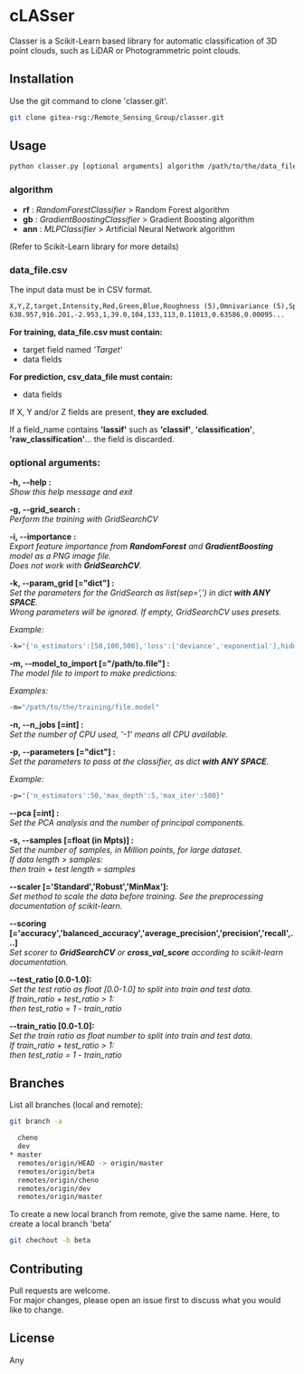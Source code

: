 # **cLASser**

Classer is a Scikit-Learn based library for automatic classification of 3D point clouds, such as LiDAR or Photogrammetric point clouds.  

## **Installation**

Use the git command to clone 'classer.git'.

```bash
git clone gitea-rsg:/Remote_Sensing_Group/classer.git
```

## **Usage**

```bash
python classer.py [optional arguments] algorithm /path/to/the/data_file.csv
```

### **algorithm**

* **rf** : *RandomForestClassifier* > Random Forest algorithm
* **gb** : *GradientBoostingClassifier* > Gradient Boosting algorithm
* **ann** : *MLPClassifier* > Artificial Neural Network algorithm

(Refer to Scikit-Learn library for more details)

### **data_file.csv**

The input data must be in CSV format.
```txt
X,Y,Z,target,Intensity,Red,Green,Blue,Roughness (5),Omnivariance (5),Sphericity (5)...
638.957,916.201,-2.953,1,39.0,104,133,113,0.11013,0.63586,0.00095...
```

**For training, data_file.csv must contain:**
* target field named *'Target'*
* data fields

**For prediction, csv_data_file must contain:**
* data fields


If X, Y and/or Z fields are present, **they are excluded**.

If a field_name contains **'lassif'** such as **'classif'**, **'classification'**, **'raw_classification'**... the field is discarded.

### **optional arguments:**

**-h, --help :**\
*Show this help message and exit*

**-g, --grid_search :**\
*Perform the training with GridSearchCV*

**-i, --importance :**\
*Export feature importance from **RandomForest** and **GradientBoosting** model as a PNG image file.\
Does not work with **GridSearchCV**.*

**-k, --param_grid [="dict"] :**\
*Set the parameters for the GridSearch as list(sep=',') in dict **with ANY SPACE**.\
Wrong parameters will be ignored. If empty, GridSearchCV uses presets.*

*Example:*
```bash
-k="{'n_estimators':[50,100,500],'loss':['deviance','exponential'],hidden_layer_sizes':[[100,100],[50,100,50]]}"    
```                            
 **-m, --model_to_import [="/path/to.file"] :**\
*The model file to import to make predictions:*

*Examples:*
```bash
-m="/path/to/the/training/file.model"
```
 **-n, --n_jobs [=int] :**\
*Set the number of CPU used, '-1' means all CPU available.*

**-p, --parameters [="dict"] :**\
*Set the parameters to pass at the classifier, as dict **with ANY SPACE**.*

*Example:*
```bash
-p="{'n_estimators':50,'max_depth':5,'max_iter':500}"
```

**--pca [=int] :**\
*Set the PCA analysis and the number of principal components.*

**-s, --samples [=float (in Mpts)] :**\
*Set the number of samples, in Million points, for large dataset.\
If data length > samples:\
then train + test length = samples*

**--scaler [='Standard','Robust','MinMax']:**\
*Set method to scale the data before training. See the preprocessing documentation of scikit-learn.*

**--scoring [='accuracy','balanced_accuracy','average_precision','precision','recall',...]**\
*Set scorer to **GridSearchCV** or **cross_val_score** according to scikit-learn documentation.*

**--test_ratio [0.0-1.0]:**\
*Set the test ratio as float [0.0-1.0] to split into train and test data.\
If train_ratio + test_ratio > 1:\
then test_ratio = 1 - train_ratio*

**--train_ratio [0.0-1.0]:**\
*Set the train ratio as float number to split into train and test data.\
If train_ratio + test_ratio > 1:\
then test_ratio = 1 - train_ratio*

## **Branches**
List all branches (local and remote):
```bash
git branch -a
```

```bash
  cheno
  dev
* master
  remotes/origin/HEAD -> origin/master
  remotes/origin/beta
  remotes/origin/cheno
  remotes/origin/dev
  remotes/origin/master
```

To create a new local branch from remote, give the same name.
Here, to create a local branch 'beta'

```bash
git chechout -b beta
```


## **Contributing**
Pull requests are welcome.\
For major changes, please open an issue first to discuss what you would like to change.

## **License**
Any